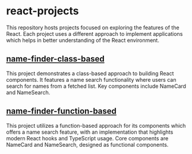 # react-projects

This repository hosts projects focused on exploring the features of the React. Each project uses a different approach to implement applications which helps in better understanding of the React environment.

## [name-finder-class-based](https://vgznf7.csb.app/)

This project demonstrates a class-based approach to building React components. It features a name search functionality where users can search for names from a fetched list. Key components include NameCard and NameSearch.

## [name-finder-function-based](https://z42wvw.csb.app/)

This project utilizes a function-based approach for its components which offers a name search feature, with an implementation that highlights modern React hooks and TypeScript usage. Core components are NameCard and NameSearch, designed as functional components.
